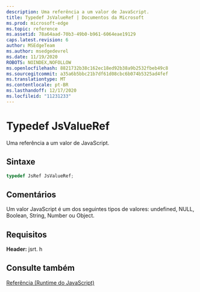 ```yaml
---
description: Uma referência a um valor de JavaScript.
title: Typedef JsValueRef | Documentos da Microsoft
ms.prod: microsoft-edge
ms.topic: reference
ms.assetid: 78a64aad-70b3-49b0-b961-6064eae19129
caps.latest.revision: 6
author: MSEdgeTeam
ms.author: msedgedevrel
ms.date: 11/19/2020
ROBOTS: NOINDEX,NOFOLLOW
ms.openlocfilehash: 8821732b38c162ec18ed92b38a9b2532fbeb49c8
ms.sourcegitcommit: a35a6b5bbc21b7df61d08cbc6b074b5325ad4fef
ms.translationtype: MT
ms.contentlocale: pt-BR
ms.lasthandoff: 12/17/2020
ms.locfileid: "11231233"
---
```

# Typedef JsValueRef

Uma referência a um valor de JavaScript.  
  
## Sintaxe  
  
```cpp 
typedef JsRef JsValueRef;  
```  
  
## Comentários  
 Um valor JavaScript é um dos seguintes tipos de valores: undefined, NULL, Boolean, String, Number ou Object.  
  
## Requisitos  
 **Header:** jsrt. h  
  
## Consulte também  
 [Referência (Runtime do JavaScript)](../chakra-hosting/reference-javascript-runtime.md)
